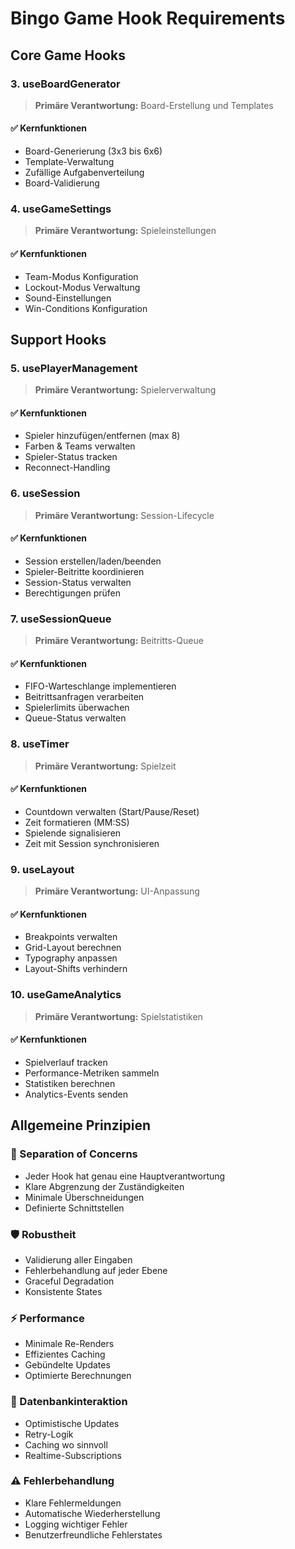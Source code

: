 # Bingo Game Hook Requirements

## Core Game Hooks

### 3. useBoardGenerator
> **Primäre Verantwortung:** Board-Erstellung und Templates

#### ✅ Kernfunktionen
- Board-Generierung (3x3 bis 6x6)
- Template-Verwaltung
- Zufällige Aufgabenverteilung
- Board-Validierung

### 4. useGameSettings
> **Primäre Verantwortung:** Spieleinstellungen

#### ✅ Kernfunktionen
- Team-Modus Konfiguration
- Lockout-Modus Verwaltung
- Sound-Einstellungen
- Win-Conditions Konfiguration

## Support Hooks

### 5. usePlayerManagement
> **Primäre Verantwortung:** Spielerverwaltung

#### ✅ Kernfunktionen
- Spieler hinzufügen/entfernen (max 8)
- Farben & Teams verwalten
- Spieler-Status tracken
- Reconnect-Handling

### 6. useSession
> **Primäre Verantwortung:** Session-Lifecycle

#### ✅ Kernfunktionen
- Session erstellen/laden/beenden
- Spieler-Beitritte koordinieren
- Session-Status verwalten
- Berechtigungen prüfen

### 7. useSessionQueue
> **Primäre Verantwortung:** Beitritts-Queue

#### ✅ Kernfunktionen
- FIFO-Warteschlange implementieren
- Beitrittsanfragen verarbeiten
- Spielerlimits überwachen
- Queue-Status verwalten

### 8. useTimer
> **Primäre Verantwortung:** Spielzeit

#### ✅ Kernfunktionen
- Countdown verwalten (Start/Pause/Reset)
- Zeit formatieren (MM:SS)
- Spielende signalisieren
- Zeit mit Session synchronisieren

### 9. useLayout
> **Primäre Verantwortung:** UI-Anpassung

#### ✅ Kernfunktionen
- Breakpoints verwalten
- Grid-Layout berechnen
- Typography anpassen
- Layout-Shifts verhindern

### 10. useGameAnalytics
> **Primäre Verantwortung:** Spielstatistiken

#### ✅ Kernfunktionen
- Spielverlauf tracken
- Performance-Metriken sammeln
- Statistiken berechnen
- Analytics-Events senden

## Allgemeine Prinzipien

### 🔄 Separation of Concerns
- Jeder Hook hat genau eine Hauptverantwortung
- Klare Abgrenzung der Zuständigkeiten
- Minimale Überschneidungen
- Definierte Schnittstellen

### 🛡️ Robustheit
- Validierung aller Eingaben
- Fehlerbehandlung auf jeder Ebene
- Graceful Degradation
- Konsistente States

### ⚡ Performance
- Minimale Re-Renders
- Effizientes Caching
- Gebündelte Updates
- Optimierte Berechnungen

### 💾 Datenbankinteraktion
- Optimistische Updates
- Retry-Logik
- Caching wo sinnvoll
- Realtime-Subscriptions

### ⚠️ Fehlerbehandlung
- Klare Fehlermeldungen
- Automatische Wiederherstellung
- Logging wichtiger Fehler
- Benutzerfreundliche Fehlerstates